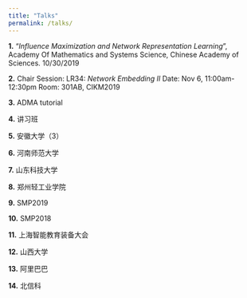 ```yaml
---
title: "Talks"
permalink: /talks/
---
```




**1.**    “*Influence Maximization and Network Representation Learning*”, Academy Of Mathematics and Systems Science, Chinese Academy of Sciences. 10/30/2019

**2.**    Chair Session: LR34: *Network Embedding II* Date: Nov 6, 11:00am-12:30pm Room: 301AB, CIKM2019

**3.**    ADMA tutorial

**4.**    讲习班

**5.**    安徽大学（3）

**6.**    河南师范大学

**7.**    山东科技大学

**8.**    郑州轻工业学院

**9.**    SMP2019

**10.**  SMP2018

**11.**  上海智能教育装备大会

**12.**  山西大学

**13.**  阿里巴巴

**14.**  北信科